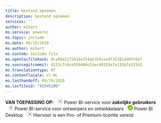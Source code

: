 ```yaml
---
title: bestand opnemen
description: bestand opnemen
services: ''
author: mihart
ms.service: powerbi
ms.topic: include
ms.date: 08/15/2020
ms.author: mihart
ms.custom: include file
ms.openlocfilehash: 8ca9942175916e354a57b9cee9f35382de0fc6ef
ms.sourcegitcommit: d153cfc0ce559480c53ec48153a7e131b7a31542
ms.translationtype: HT
ms.contentlocale: nl-NL
ms.lasthandoff: 09/29/2020
ms.locfileid: "91545190"
---
```

<Token>**VAN TOEPASSING OP:** ![Is niet van toepassing op.](media/no.png)Power BI-service voor ***zakelijke gebruikers*** ![Is niet van toepassing op.](media/no.png)Power BI-service voor ontwerpers en ontwikkelaars ![Is van toepassing op.](media/yes.png)Power BI Desktop ![Is niet van toepassing op.](media/no.png)Hiervoor is een Pro- of Premium-licentie vereist </Token>